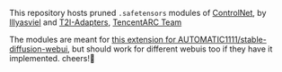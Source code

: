 This repository hosts pruned `.safetensors` modules of [ControlNet](https://huggingface.co/lllyasviel/ControlNet), by [lllyasviel](https://huggingface.co/lllyasviel) and [T2I-Adapters](https://huggingface.co/TencentARC/T2I-Adapter), [TencentARC Team](https://huggingface.co/TencentARC)

The modules are meant for [this extension for AUTOMATIC1111/stable-diffusion-webui](https://github.com/Mikubill/sd-webui-controlnet), but should work for different webuis too if they have it implemented. cheers!🥂